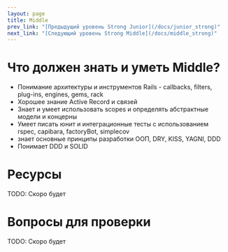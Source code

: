 ```yaml
---
layout: page
title: Middle
prev_link: "[Предыдущий уровень Strong Junior](/docs/junior_strong)" 
next_link: "[Следующий уровень Strong Middle](/docs/middle_strong)" 
---
```


# Что должен знать и уметь Middle?
  
  - Понимание архитектуры и инструментов Rails - callbacks, filters, plug-ins, engines, gems, rack
  - Хорошее знание Active Record и связей
  - Знает и умеет использовать scopes и определять абстрактные модели и концерны
  - Умеет писать юнит и интеграционные тесты с использованием rspec, capibara, factoryBot, simplecov
  - знает основные принципы разработки ООП, DRY, KISS, YAGNI, DDD
  - Понимает DDD и SOLID

# Ресурсы
TODO: Скоро будет

# Вопросы для проверки
TODO: Скоро будет
